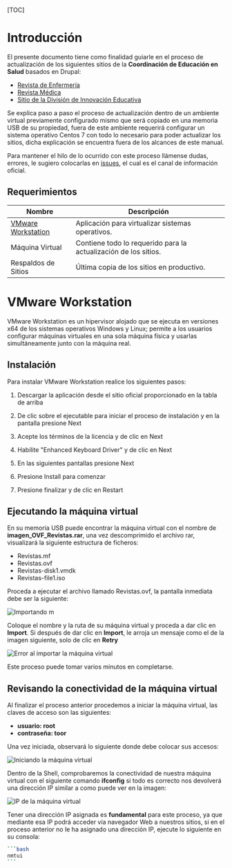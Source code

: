 [TOC]

# Introducción

El presente documento tiene como finalidad guiarle en el proceso de actualización de los siguientes sitios de la **Coordinación de Educación en Salud** basados en Drupal:

- [Revista de Enfermería](http://revistaenfermeria.imss.gob.mx)
- [Revista Médica](http://revistamedica.imss.gob.mx)
- [Sitio de la División de Innovación Educativa](http://innovacioneducativa.imss.gob.mx)

Se explica paso a paso el proceso de actualización dentro de un ambiente virtual previamente configurado mismo que será copiado en una memoria USB de su propiedad, fuera de este ambiente requerirá configurar un sistema operativo Centos 7 con todo lo necesario para poder actualizar los sitios, dicha explicación se encuentra fuera de los alcances de este manual.

Para mantener el hilo de lo ocurrido con este proceso llámense dudas, errores, le sugiero colocarlas 
en [issues](https://github.com/ocerecedo/imss-actualizacion-sitios-drupal/issues), el cual es el canal de información oficial.

## Requerimientos

| Nombre                                      | Descripción                                                  |
| ------------------------------------------- | ------------------------------------------------------------ |
| [VMware Workstation](http://bit.ly/31VnOtl) | Aplicación para virtualizar sistemas operativos.             |
| Máquina Virtual                             | Contiene todo lo requerido para la actualización de los sitios. |
| Respaldos de Sitios                         | Última copia de los sitios en productivo.                    |

# VMware Workstation

VMware Workstation es un hipervisor alojado que se ejecuta en versiones x64 de los sistemas operativos Windows y Linux; permite a los usuarios configurar máquinas virtuales en una sola máquina física y usarlas simultáneamente junto con la máquina real.

## Instalación

Para instalar VMware Workstation realice los siguientes pasos:

1. Descargar la aplicación desde el sitio oficial proporcionado en la tabla de arriba

2. De clic sobre el ejecutable para iniciar el proceso de instalación y en la pantalla presione Next

3. Acepte los términos de la licencia y de clic en Next

4. Habilite "Enhanced Keyboard Driver" y de clic en Next

5. En las siguientes pantallas presione Next

6. Presione Install para comenzar

7. Presione finalizar y de clic en Restart

## Ejecutando la máquina virtual

En su memoria USB puede encontrar la máquina virtual con el nombre de **imagen_OVF_Revistas.rar**, una vez descomprimido el archivo rar, visualizará la siguiente estructura de ficheros:

- Revistas.mf
- Revistas.ovf
- Revistas-disk1.vmdk
- Revistas-file1.iso

Proceda a ejecutar el archivo llamado Revistas.ovf, la pantalla inmediata debe ser la siguiente:

![Importando m](C:\Users\nuxbaster\Documents\imss-actualizacion-sitios-drupal\docs\source\_static\import_Virtual_Machine.png)

Coloque el nombre y la ruta de su máquina virtual y proceda a dar clic en **Import**. Si después de dar clic en **Import**, le arroja un mensaje como el de la imagen siguiente, solo de clic en **Retry**

![Error al importar la máquina virtual](C:\Users\nuxbaster\Documents\imss-actualizacion-sitios-drupal\docs\source\_static\error_Import_Virtual_Machine.png)

Este proceso puede tomar varios minutos en completarse.

## Revisando la conectividad de la máquina virtual

Al finalizar el proceso anterior procedemos a iniciar la máquina virtual, las claves de acceso son las siguientes:

- **usuario: root** 
- **contraseña: toor** 

Una vez iniciada, observará lo siguiente donde debe colocar sus accesos:

![Iniciando la máquina virtual](C:\Users\nuxbaster\Documents\imss-actualizacion-sitios-drupal\docs\source\_static\iniciando_VM.png)

Dentro de la Shell, comprobaremos la conectividad de nuestra máquina virtual con el siguiente comando **ifconfig** si todo es correcto nos devolverá una dirección IP similar a como puede ver en la imagen:

![IP de la máquina virtual](C:\Users\nuxbaster\Documents\imss-actualizacion-sitios-drupal\docs\source\_static\ip_VM.png)

Tener una dirección IP asignada es **fundamental** para este proceso, ya que mediante esa IP podrá acceder vía navegador Web a nuestros sitios, si en el proceso anterior no le ha asignado una dirección IP, ejecute lo siguiente en su consola:

~~~bash
```bash
nmtui
```
~~~

